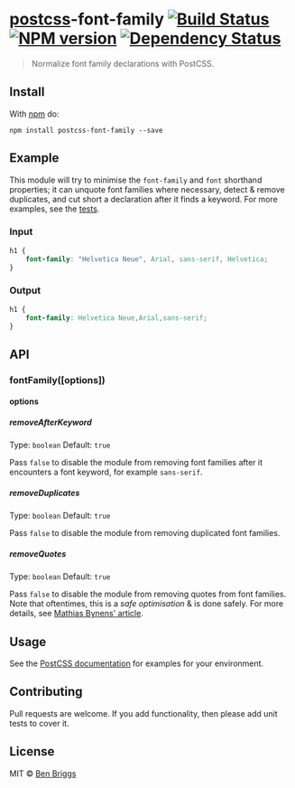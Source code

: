# [postcss][postcss]-font-family [![Build Status](https://travis-ci.org/ben-eb/postcss-font-family.svg?branch=master)][ci] [![NPM version](https://badge.fury.io/js/postcss-font-family.svg)][npm] [![Dependency Status](https://gemnasium.com/ben-eb/postcss-font-family.svg)][deps]

> Normalize font family declarations with PostCSS.

## Install

With [npm](https://npmjs.org/package/postcss-font-family) do:

```
npm install postcss-font-family --save
```

## Example

This module will try to minimise the `font-family` and `font` shorthand
properties; it can unquote font families where necessary, detect & remove
duplicates, and cut short a declaration after it finds a keyword. For more
examples, see the [tests](test.js).

### Input

```css
h1 {
    font-family: "Helvetica Neue", Arial, sans-serif, Helvetica;
}
```

### Output

```css
h1 {
    font-family: Helvetica Neue,Arial,sans-serif;
}
```

## API

### fontFamily([options])

#### options

##### removeAfterKeyword

Type: `boolean`
Default: `true`

Pass `false` to disable the module from removing font families after it
encounters a font keyword, for example `sans-serif`.

##### removeDuplicates

Type: `boolean`
Default: `true`

Pass `false` to disable the module from removing duplicated font families.

##### removeQuotes

Type: `boolean`
Default: `true`

Pass `false` to disable the module from removing quotes from font families.
Note that oftentimes, this is a *safe optimisation* & is done safely. For more
details, see [Mathias Bynens' article][mathias].

## Usage

See the [PostCSS documentation](https://github.com/postcss/postcss#usage) for
examples for your environment.

## Contributing

Pull requests are welcome. If you add functionality, then please add unit tests
to cover it.

## License

MIT © [Ben Briggs](http://beneb.info)

[ci]:      https://travis-ci.org/ben-eb/postcss-font-family
[deps]:    https://gemnasium.com/ben-eb/postcss-font-family
[npm]:     http://badge.fury.io/js/postcss-font-family
[postcss]: https://github.com/postcss/postcss

[mathias]: https://mathiasbynens.be/notes/unquoted-font-family
